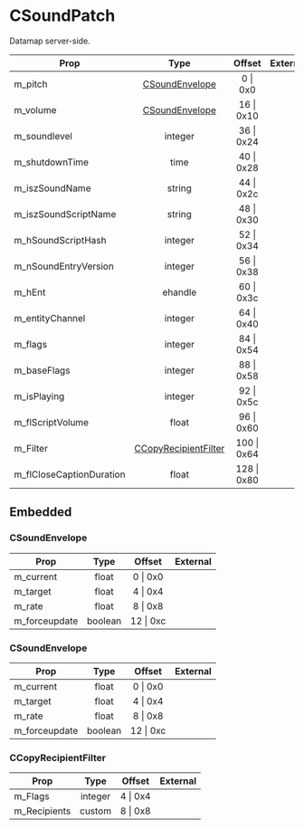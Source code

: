 # CSoundPatch
Datamap server-side.

|Prop|Type|Offset|External|
|---|:-:|:-:|--:|
|m_pitch|[CSoundEnvelope](#CSoundEnvelope)|0 \| 0x0||
|m_volume|[CSoundEnvelope](#CSoundEnvelope)|16 \| 0x10||
|m_soundlevel|integer|36 \| 0x24||
|m_shutdownTime|time|40 \| 0x28||
|m_iszSoundName|string|44 \| 0x2c||
|m_iszSoundScriptName|string|48 \| 0x30||
|m_hSoundScriptHash|integer|52 \| 0x34||
|m_nSoundEntryVersion|integer|56 \| 0x38||
|m_hEnt|ehandle|60 \| 0x3c||
|m_entityChannel|integer|64 \| 0x40||
|m_flags|integer|84 \| 0x54||
|m_baseFlags|integer|88 \| 0x58||
|m_isPlaying|integer|92 \| 0x5c||
|m_flScriptVolume|float|96 \| 0x60||
|m_Filter|[CCopyRecipientFilter](#CCopyRecipientFilter)|100 \| 0x64||
|m_flCloseCaptionDuration|float|128 \| 0x80||

## Embedded

### CSoundEnvelope

|Prop|Type|Offset|External|
|---|:-:|:-:|--:|
|m_current|float|0 \| 0x0|
|m_target|float|4 \| 0x4|
|m_rate|float|8 \| 0x8|
|m_forceupdate|boolean|12 \| 0xc|

### CSoundEnvelope

|Prop|Type|Offset|External|
|---|:-:|:-:|--:|
|m_current|float|0 \| 0x0|
|m_target|float|4 \| 0x4|
|m_rate|float|8 \| 0x8|
|m_forceupdate|boolean|12 \| 0xc|

### CCopyRecipientFilter

|Prop|Type|Offset|External|
|---|:-:|:-:|--:|
|m_Flags|integer|4 \| 0x4|
|m_Recipients|custom|8 \| 0x8|
